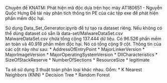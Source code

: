 Chuyên đề KNATM: Phát hiện mã độc dựa trên học máy AT180651 - Nguyễn Quốc Hưng Đề tài này phân tích thông tin PE của các tệp exe để phát hiện phần mềm độc hại.

Sử dụng Data_Set_Generator.ipynb để tự tạo ra dataset riêng. 
Nếu không có thể dùng dataset có sẵn là data-set/MalwareDataSet.csv MalwareDataSet.csv chứa tổng cộng 137.444 dữ liệu. Có 96.526 phần mềm an toàn và 40.918 phần mềm độc hại. 
Nó có tổng cộng 9 cột. Thông tin của các cột này như sau: * AddressOfEntryPoint * MajorLinkerVersion * MajorImageVersion * MajorOperatingSystemVersion * DllCharacteristics * SizeOfStackReserve * NumberOfSections * ResourceSize * legitimate

Ta sẽ sử dụng 3 thuật toán phân loại khác nhau. Gồm: * K Nearest Neighbors (KNN) * Decision Tree * Random Forest
